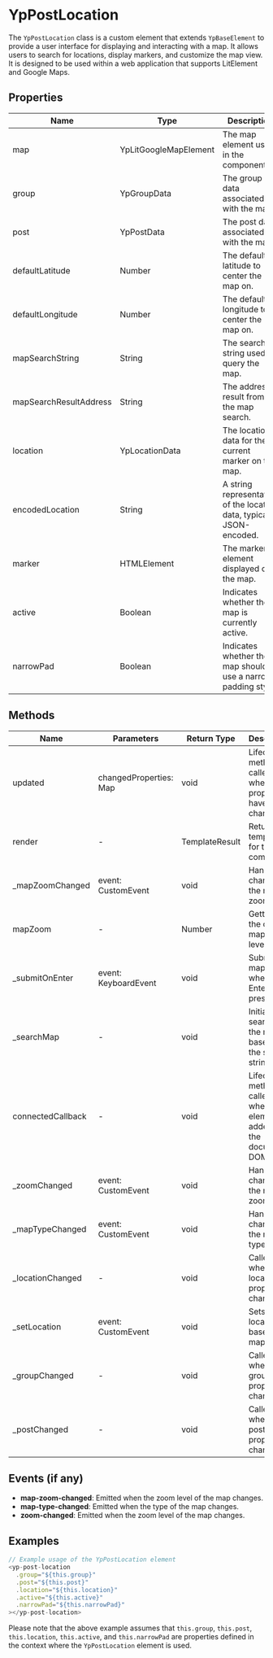 # YpPostLocation

The `YpPostLocation` class is a custom element that extends `YpBaseElement` to provide a user interface for displaying and interacting with a map. It allows users to search for locations, display markers, and customize the map view. It is designed to be used within a web application that supports LitElement and Google Maps.

## Properties

| Name                     | Type                        | Description                                                                 |
|--------------------------|-----------------------------|-----------------------------------------------------------------------------|
| map                      | YpLitGoogleMapElement       | The map element used in the component.                                      |
| group                    | YpGroupData                 | The group data associated with the map.                                     |
| post                     | YpPostData                  | The post data associated with the map.                                      |
| defaultLatitude          | Number                      | The default latitude to center the map on.                                  |
| defaultLongitude         | Number                      | The default longitude to center the map on.                                 |
| mapSearchString          | String                      | The search string used to query the map.                                    |
| mapSearchResultAddress   | String                      | The address result from the map search.                                     |
| location                 | YpLocationData              | The location data for the current marker on the map.                        |
| encodedLocation          | String                      | A string representation of the location data, typically JSON-encoded.       |
| marker                   | HTMLElement                 | The marker element displayed on the map.                                    |
| active                   | Boolean                     | Indicates whether the map is currently active.                              |
| narrowPad                | Boolean                     | Indicates whether the map should use a narrow padding style.                |

## Methods

| Name             | Parameters                | Return Type | Description                                                                 |
|------------------|---------------------------|-------------|-----------------------------------------------------------------------------|
| updated          | changedProperties: Map    | void        | Lifecycle method called when properties have changed.                       |
| render           | -                         | TemplateResult | Returns the template for the component.                                    |
| _mapZoomChanged  | event: CustomEvent        | void        | Handles changes to the map zoom level.                                      |
| mapZoom          | -                         | Number      | Getter for the current map zoom level.                                      |
| _submitOnEnter   | event: KeyboardEvent      | void        | Submits the map search when the Enter key is pressed.                       |
| _searchMap       | -                         | void        | Initiates a search on the map based on the search string.                    |
| connectedCallback| -                         | void        | Lifecycle method called when the element is added to the document's DOM.    |
| _zoomChanged     | event: CustomEvent        | void        | Handles changes to the map zoom level.                                      |
| _mapTypeChanged  | event: CustomEvent        | void        | Handles changes to the map type.                                            |
| _locationChanged | -                         | void        | Called when the location property changes.                                  |
| _setLocation     | event: CustomEvent        | void        | Sets the location based on a map event.                                     |
| _groupChanged    | -                         | void        | Called when the group property changes.                                     |
| _postChanged     | -                         | void        | Called when the post property changes.                                      |

## Events (if any)

- **map-zoom-changed**: Emitted when the zoom level of the map changes.
- **map-type-changed**: Emitted when the type of the map changes.
- **zoom-changed**: Emitted when the zoom level of the map changes.

## Examples

```typescript
// Example usage of the YpPostLocation element
<yp-post-location
  .group="${this.group}"
  .post="${this.post}"
  .location="${this.location}"
  .active="${this.active}"
  .narrowPad="${this.narrowPad}"
></yp-post-location>
```

Please note that the above example assumes that `this.group`, `this.post`, `this.location`, `this.active`, and `this.narrowPad` are properties defined in the context where the `YpPostLocation` element is used.